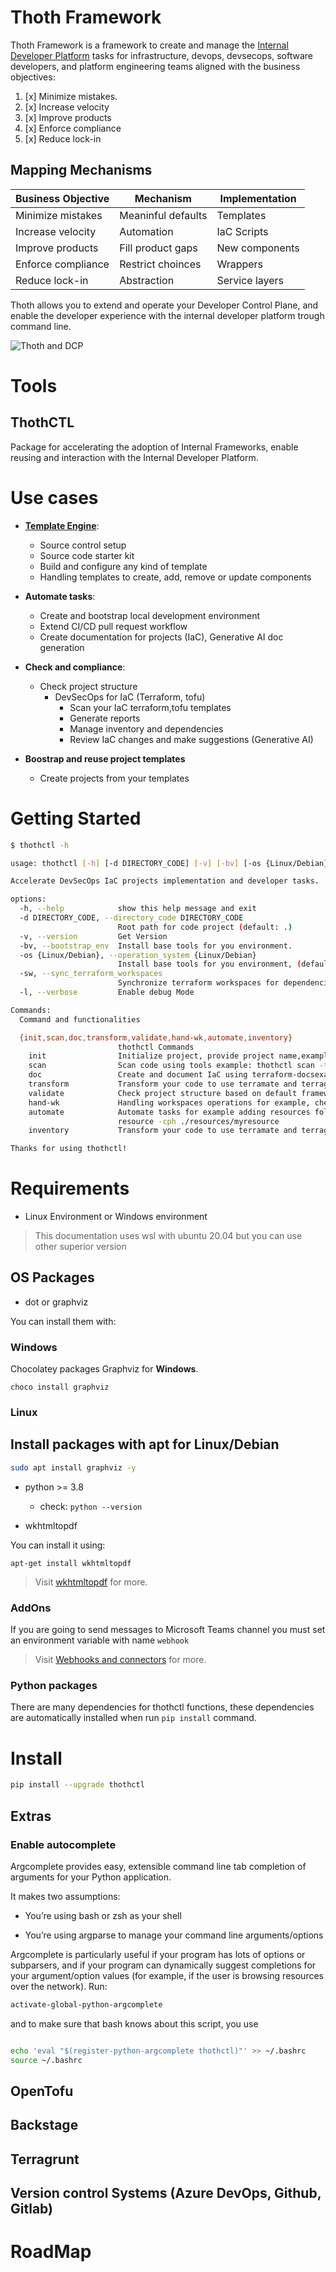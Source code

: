 # Thoth Framework

Thoth Framework is a framework to create and manage the [Internal Developer Platform](https://internaldeveloperplatform.org/what-is-an-internal-developer-platform/) tasks for infrastructure, devops, devsecops, software developers, and platform engineering teams aligned with the business objectives:

1. [x] Minimize mistakes.
2. [x] Increase velocity
3. [x] Improve products
4. [x] Enforce compliance
5. [x] Reduce lock-in

## Mapping Mechanisms 
| Business Objective | Mechanism          | Implementation |
|-------------------|--------------------|----------------|
| Minimize mistakes | Meaninful defaults | Templates      |
| Increase velocity | Automation         | IaC Scripts    |
| Improve products | Fill product gaps  | New components |
| Enforce compliance | Restrict choinces  | Wrappers       |
| Reduce lock-in | Abstraction        | Service layers |

Thoth allows you to extend and operate your Developer Control Plane, and enable the developer experience with the internal developer platform trough command line.

![Thoth and DCP ](./docs/img/framework/thothfr.png)

# Tools

## ThothCTL

Package for accelerating the adoption of Internal Frameworks, enable reusing and interaction with the Internal Developer Platform. 

# Use cases
- **[Template Engine](template_engine/template_engine.md)**: 
  - Source control setup
  - Source code starter kit
  - Build and configure any kind of template
  - Handling templates to create, add, remove or update components
  
- **Automate tasks**:
  - Create and bootstrap local development environment
  - Extend CI/CD pull request workflow
  - Create documentation for projects (IaC), Generative AI doc generation

- **Check and compliance**:
  - Check project structure
    - DevSecOps for IaC (Terraform, tofu)
      - Scan your IaC terraform,tofu templates
      - Generate reports 
      - Manage inventory and dependencies
      - Review IaC changes and make suggestions (Generative AI)
- **Boostrap and reuse project templates**
  - Create projects from your templates


# Getting Started

```bash
$ thothctl -h

usage: thothctl [-h] [-d DIRECTORY_CODE] [-v] [-bv] [-os {Linux/Debian}] [-sw] [-l] {init,scan,doc,transform,validate,hand-wk,automate,inventory} ...

Accelerate DevSecOps IaC projects implementation and developer tasks.

options:
  -h, --help            show this help message and exit
  -d DIRECTORY_CODE, --directory_code DIRECTORY_CODE
                        Root path for code project (default: .)
  -v, --version         Get Version
  -bv, --bootstrap_env  Install base tools for you environment.
  -os {Linux/Debian}, --operation_system {Linux/Debian}
                        Install base tools for you environment, (default: Linux/Debian). Use with --bootstrap_env Allowed values: 'Linux/Debian'
  -sw, --sync_terraform_workspaces
                        Synchronize terraform workspaces for dependencies tree base on terragrunt + terraform framework
  -l, --verbose         Enable debug Mode

Commands:
  Command and functionalities

  {init,scan,doc,transform,validate,hand-wk,automate,inventory}
                        thothctl Commands
    init                Initialize project, provide project name,example: thothctl init -pj <project-name>
    scan                Scan code using tools example: thothctl scan -t checkov
    doc                 Create and document IaC using terraform-docsexample: thothctl doc -d . -dm local_module
    transform           Transform your code to use terramate and terragrunt together or singleexample: thothctl -d . -l transform -j -y $main_branch
    validate            Check project structure based on default framework or custom framework. For example: thothctl validate -cp -d -cm hard
    hand-wk             Handling workspaces operations for example, check if already exists the backend configuration, synchronize for modules and resources according to IaC Framework, example: thothctl hand-wk -sw
    automate            Automate tasks for example adding resources folders based on your configurations, Create code component template based on project structure define into .thothcf.tomlexample: thothctl add -cn test -ct     
                        resource -cph ./resources/myresource
    inventory           Transform your code to use terramate and terragrunt together or singleexample: thothctl inventory -ci -if all -check

Thanks for using thothctl!


```

# Requirements
 - Linux Environment or Windows environment

> This documentation uses wsl with ubuntu 20.04 but you can use other superior version

## OS Packages

- dot or graphviz

You can install them with:

### Windows
 Chocolatey packages Graphviz for **Windows**.

`choco install graphviz`
### Linux
Install packages with apt for Linux/Debian
- 
```bash 
sudo apt install graphviz -y
```
- python >= 3.8 
    - check: `python --version` 

- wkhtmltopdf

You can install it using: 

```commandline
apt-get install wkhtmltopdf
```

> Visit [wkhtmltopdf](https://github.com/JazzCore/python-pdfkit/wiki/Installing-wkhtmltopdf) for more.

### AddOns

If you are going to send messages to Microsoft Teams channel you must set an environment variable with name `webhook`
> Visit [Webhooks and connectors](https://docs.microsoft.com/en-us/microsoftteams/platform/webhooks-and-connectors/what-are-webhooks-and-connectors) for more.

### Python packages

There are many dependencies for thothctl functions, these dependencies are automatically installed when run `pip install` command.


# Install

```Bash
pip install --upgrade thothctl
```

## Extras
### Enable autocomplete
Argcomplete provides easy, extensible command line tab completion of arguments for your Python application.

It makes two assumptions:

* You’re using bash or zsh as your shell

* You’re using argparse to manage your command line arguments/options

Argcomplete is particularly useful if your program has lots of options or subparsers, and if your program can dynamically suggest completions for your argument/option values (for example, if the user is browsing resources over the network).
Run: 
```bash
activate-global-python-argcomplete
```
and to make sure that bash knows about this script, you use
```bash

echo 'eval "$(register-python-argcomplete thothctl)"' >> ~/.bashrc
source ~/.bashrc

```

## OpenTofu

## Backstage

## Terragrunt

## Version control Systems (Azure DevOps, Github, Gitlab)

# RoadMap


